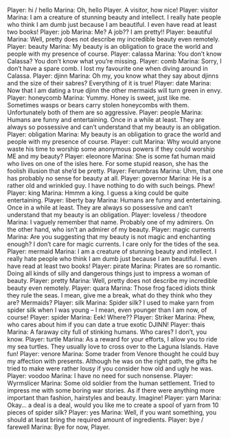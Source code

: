 Player: hi / hello
Marina: Oh, hello Player. A visitor, how nice!
Player: visitor
Marina: I am a creature of stunning beauty and intellect. I really hate people who think I am dumb just because I am beautiful. I even have read at least two books!
Player: job
Marina: Me? A job?? I am pretty!!
Player: beautiful
Marina: Well, pretty does not describe my incredible beauty even remotely.
Player: beauty
Marina: My beauty is an obligation to grace the world and people with my presence of course.
Player: calassa
Marina: You don’t know Calassa? You don’t know what you’re missing.
Player: comb
Marina: Sorry, I don’t have a spare comb. I lost my favourite one when diving around in Calassa.
Player: djinn
Marina: <giggles> Oh my, you know what they say about djinns and the size of their sabres? Everything of it is true!
Player: date
Marina: Now that I am dating a true djinn the other mermaids will turn green in envy.
Player: honeycomb
Marina: Yummy. Honey is sweet, just like me. Sometimes wasps or bears carry stolen honeycombs with them. Unfortunately both of them are so aggressive.
Player: people
Marina: Humans are funny and entertaining. Once in a while at least. They are always so possessive and can’t understand that my beauty is an obligation.
Player: obligation
Marina: My beauty is an obligation to grace the world and people with my presence of course.
Player: cult
Marina: Why would anyone waste his time to worship some anonymous powers if they could worship ME and my beauty?
Player: eleonore
Marina: She is some fat human maid who lives on one of the isles here. For some stupid reason, she has the foolish illusion that she’d be pretty.
Player: Ferumbras
Marina: Uhm, that one has probably no sense for beauty at all.
Player: governor
Marina: He is a rather old and wrinkled guy. I have nothing to do with such beings. Phew!
Player: king
Marina: Hmmm a king. I guess a king could be quite entertaining.
Player: liberty bay
Marina: Humans are funny and entertaining. Once in a while at least. They are always so possessive and can’t understand that my beauty is an obligation.
Player: loveless / theodore
Marina: I vaguely remember that name. Probably one of my admirers. On the other hand, who isn’t an admirer of my beauty.
Player: magic currents
Marina: Are you suggesting that my beauty is not magic and enchanting enough? I don’t care for magic currents. I care only for the tides of the sea.
Player: mermaid
Marina: I am a creature of stunning beauty and intellect. I really hate people who think I am dumb just because I am beautiful. I even have read at least two books!
Player: pirate
Marina: Pirates are so romantic. Doing all kinds of silly and dangerous things just to impress a woman of beauty.
Player: pretty
Marina: Well, pretty does not describe my incredible beauty even remotely.
Player: quara
Marina: Those frog faced idiots think they rule the seas. I mean, give me a break, what do they think who they are? Mermaids?
Player: silk
Marina: Spider silk? I used to make yarn from spider silk when I was young – I mean, even younger than I am now, of course!
Player: spider
Marina: Eek! Where??
Player: Striker
Marina: Phew, who cares about him if you can date a true exotic DJINN!
Player: thais
Marina: A faraway city full of stinking humans. Who cares? I don’t, you know.
Player: turtle
Marina: As a reward for your efforts, I allow you to ride my sea turtles. They usually love to cross over to the Laguna Islands. Have fun!
Player: venore
Marina: Some trader from Venore thought he could buy my affection with presents. Although he was on the right path, the gifts he tried to make were rather lousy if you consider how old and ugly he was.
Player: voodoo
Marina: I have no need for such nonsense.
Player: Wyrmslicer
Marina: Some old soldier from the human settlement. Tried to impress me with some boring war stories. As if there were anything more important than fashion, hairstyles and beauty. Imagine!
Player: yarn
Marina: Okay… a deal is a deal, would you like me to create a spool of yarn from 10 pieces of spider silk?
Player: yes
Marina: Well, if you want something, you should at least bring the required amount of ingredients.
Player: bye / farewell
Marina: Bye for now, Player.